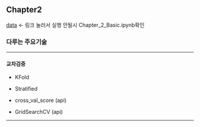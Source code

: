 ## Chapter2

[data](https://nbviewer.jupyter.org/github/yeonwoo780/machine_learning/blob/test/Chapter_2/Chapter_2_Basic.ipynb) <- 링크 눌러서 실행 안될시 Chapter_2_Basic.ipynb확인

### 다루는 주요기술

-----

#### 교차검증

- KFold
- Stratified

- cross_val_score (api)
- GridSearchCV (api)

-----

